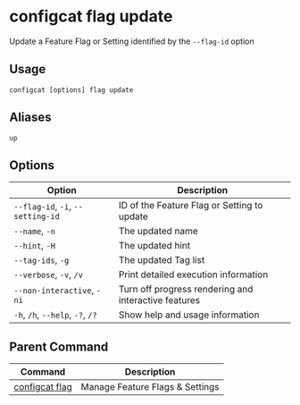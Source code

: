 # configcat flag update
Update a Feature Flag or Setting identified by the `--flag-id` option
## Usage
```
configcat [options] flag update
```
## Aliases
`up`
## Options
| Option | Description |
| ------ | ----------- |
| `--flag-id`, `-i`, `--setting-id` | ID of the Feature Flag or Setting to update |
| `--name`, `-n` | The updated name |
| `--hint`, `-H` | The updated hint |
| `--tag-ids`, `-g` | The updated Tag list |
| `--verbose`, `-v`, `/v` | Print detailed execution information |
| `--non-interactive`, `-ni` | Turn off progress rendering and interactive features |
| `-h`, `/h`, `--help`, `-?`, `/?` | Show help and usage information |
## Parent Command
| Command | Description |
| ------ | ----------- |
| [configcat flag](configcat-flag.md) | Manage Feature Flags & Settings |
